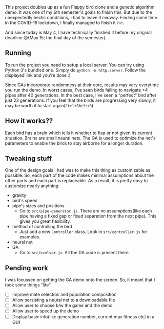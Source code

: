 This project doubles up as a fun Flappy bird clone and a genetic algorithm demo. It was one of my 6th semester's goals to finish this. But due to the unexpectedly hectic conditions, I had to leave it midway. Finding some time in the COVID-19 lockdown, I finally managed to finish it 🔥🔥.

And since today is May 4, I have technically finished it before my original deadline 😅(May 15; the final day of the semester).

Running
---
To run the project you need to setup a local server. You can try using Python 3's bundled one. Simply do `python -m http.server`. Follow the displayed link and you're done :)

Since GAs incorporate randomness at their core, results may vary everytime you run the demo. In worst cases, I've seen birds failing to navigate >4 pipes after 40 generations. In the best case, I've seen a "perfect" bird after just 23 generations. If you feel that the birds are progressing very slowly, it may be worth it to start again(`Ctrl+Shift+R`).

How it works??
---
Each bird has a brain which tells it whether to flap or not given its current situation. Brains are small neural nets. The GA is used to optimize the net's parameters to enable the birds to stay airborne for a longer duration.

Tweaking stuff
---
One of the design goals I had was to make this thing as customizable as possible. So, each part of the code makes minimal assumptions about the other parts and each part is replaceable. As a result, it is pretty easy to customize nearly anything:
* gravity
* bird's speed
* pipe's sizes and positions
    * Go to `src/pipe-generator.js`. There are no assumptions(like each pipe having a fixed gap or fixed separation from the next pipe). This gives you great flexibility. 
* method of controlling the bird
    * Just add a new `Controller` class. Look in `src/controller.js` for examples.
* neural net
* GA
    * Go to `src/evolver.js`. All the GA code is present there.

Pending work
---
I was focussed on getting the GA demo onto the screen. So, it meant that I took some things "lite".
- [ ] Improve mate selection and population composition
- [ ] Allow persisting a neural net to a downloadable file 
- [ ] Allow user to choose b/w the game and the demo
- [ ] Allow user to speed up the demo
- [ ] Display basic info(like generation number, current max fitness etc) in a GUI
